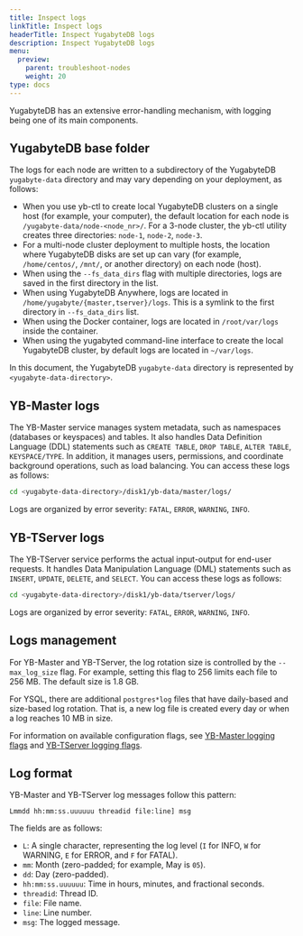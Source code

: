 ```yaml
---
title: Inspect logs
linkTitle: Inspect logs
headerTitle: Inspect YugabyteDB logs
description: Inspect YugabyteDB logs
menu:
  preview:
    parent: troubleshoot-nodes
    weight: 20
type: docs
---
```


YugabyteDB has an extensive error-handling mechanism, with logging being one of its main components.

## YugabyteDB base folder

The logs for each node are written to a subdirectory of the YugabyteDB `yugabyte-data` directory and may vary depending on your deployment, as follows:

- When you use yb-ctl to create local YugabyteDB clusters on a single host (for example, your computer), the default location for each node is `/yugabyte-data/node-<node_nr>/`. For a 3-node cluster, the yb-ctl utility creates three directories: `node-1`, `node-2`, `node-3`.
- For a multi-node cluster deployment to multiple hosts, the location where YugabyteDB disks are set up can vary (for example, `/home/centos/`, `/mnt/`, or another directory) on each node (host).
- When using the `--fs_data_dirs` flag with multiple directories, logs are saved in the first directory in the list.
- When using YugabyteDB Anywhere, logs are located in `/home/yugabyte/{master,tserver}/logs`. This is a symlink to the first directory in `--fs_data_dirs` list.
- When using the Docker container, logs are located in `/root/var/logs` inside the container.
- When using the yugabyted command-line interface to create the local YugabyteDB cluster, by default logs are located in `~/var/logs`.

In this document, the YugabyteDB `yugabyte-data` directory is represented by `<yugabyte-data-directory>`.

## YB-Master logs

The YB-Master service manages system metadata, such as namespaces (databases or keyspaces) and tables. It also handles Data Definition Language (DDL) statements such as `CREATE TABLE`, `DROP TABLE`, `ALTER TABLE`, `KEYSPACE/TYPE`. In addition, it manages users, permissions, and coordinate background operations, such as load balancing. You can access these logs as follows:

```sh
cd <yugabyte-data-directory>/disk1/yb-data/master/logs/
```

Logs are organized by error severity: `FATAL`, `ERROR`, `WARNING`, `INFO`.

## YB-TServer logs

The YB-TServer service performs the actual input-output for end-user requests. It handles Data Manipulation Language (DML) statements such as `INSERT`, `UPDATE`, `DELETE`, and `SELECT`. You can access these logs as follows:

```sh
cd <yugabyte-data-directory>/disk1/yb-data/tserver/logs/
```

Logs are organized by error severity: `FATAL`, `ERROR`, `WARNING`, `INFO`.

## Logs management

For YB-Master and YB-TServer, the log rotation size is controlled by the `--max_log_size` flag. For example, setting this flag to 256 limits each file to 256 MB. The default size is 1.8 GB.

For YSQL, there are additional `postgres*log` files that have daily-based and size-based log rotation. That is, a new log file is created every day or when a log reaches 10 MB in size.

For information on available configuration flags, see [YB-Master logging flags](../../../reference/configuration/yb-master/#logging-flags) and [YB-TServer logging flags](../../../reference/configuration/yb-tserver/#logging-flags).

## Log format

YB-Master and YB-TServer log messages follow this pattern:

```output
Lmmdd hh:mm:ss.uuuuuu threadid file:line] msg
```

The fields are as follows:

- `L`: A single character, representing the log level (`I` for INFO, `W` for WARNING, `E` for ERROR, and `F` for FATAL).
- `mm`: Month (zero-padded; for example, May is `05`).
- `dd`: Day (zero-padded).
- `hh:mm:ss.uuuuuu`: Time in hours, minutes, and fractional seconds.
- `threadid`: Thread ID.
- `file`: File name.
- `line`: Line number.
- `msg`: The logged message.
